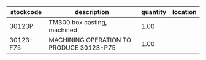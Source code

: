 |stockcode|description|quantity|location|
|---------|-----------|--------|--------|
|30123P|TM300 box casting, machined|1.00||
|30123-F75|MACHINING OPERATION TO PRODUCE 30123-P75|1.00||
